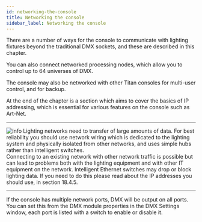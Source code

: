 ```yaml
---
id: networking-the-console 
title: Networking the console
sidebar_label: Networking the console
---
```


There are a number of ways for the console to communicate with lighting
fixtures beyond the traditional DMX sockets, and these are described in
this chapter.

You can also connect networked processing nodes, which allow you to
control up to 64 universes of DMX.

The console may also be networked with other Titan consoles for
multi-user control, and for backup.

At the end of the chapter is a section which aims to cover the basics of
IP addressing, which is essential for various features on the console
such as Art-Net.

  --------------------------------------------------------------------------------------------- --------------------------------------------------------------------------------------------------------------------------------------------------------------------------------------------------------------------------------------------------------------------------------------------------------------------------------------------
  ![info](/docs/images/image6.png)   Lighting networks need to transfer of large amounts of data. For best reliability you should use network wiring which is dedicated to the lighting system and physically isolated from other networks, and uses simple hubs rather than intelligent switches.\
                                                                                                Connecting to an existing network with other network traffic is possible but can lead to problems both with the lighting equipment and with other IT equipment on the network. Intelligent Ethernet switches may drop or block lighting data. If you need to do this please read about the IP addresses you should use, in section 18.4.5.

  --------------------------------------------------------------------------------------------- --------------------------------------------------------------------------------------------------------------------------------------------------------------------------------------------------------------------------------------------------------------------------------------------------------------------------------------------

If the console has multiple network ports, DMX will be output on all
ports. You can set this from the DMX module properties in the DMX
Settings window, each port is listed with a switch to enable or disable
it.


